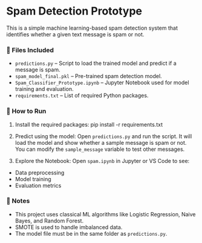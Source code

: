 # Spam Detection Prototype

This is a simple machine learning-based spam detection system that identifies whether a given text message is spam or not.

### 🔧 Files Included
- `predictions.py` – Script to load the trained model and predict if a message is spam.
- `spam_model_final.pkl` – Pre-trained spam detection model.
- `Spam_Classifier_Prototype.ipynb` – Jupyter Notebook used for model training and evaluation.
- `requirements.txt` – List of required Python packages.

### 🚀 How to Run

1. Install the required packages:
       pip install -r requirements.txt

2. Predict using the model:
Open `predictions.py` and run the script. It will load the model and show whether a sample message is spam or not.  
You can modify the `sample_message` variable to test other messages.

3. Explore the Notebook:
Open `spam.ipynb` in Jupyter or VS Code to see:
- Data preprocessing  
- Model training  
- Evaluation metrics  

### 📌 Notes
- This project uses classical ML algorithms like Logistic Regression, Naive Bayes, and Random Forest.
- SMOTE is used to handle imbalanced data.
- The model file must be in the same folder as `predictions.py`.


